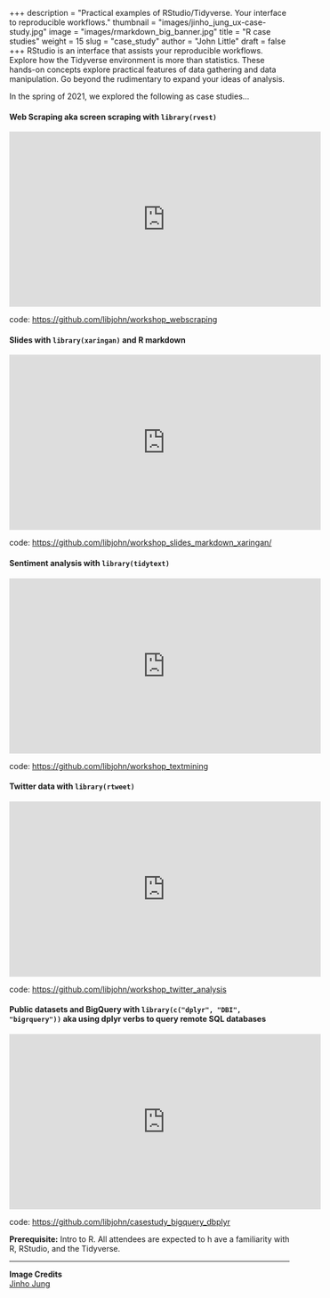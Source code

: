 +++
description = "Practical examples of RStudio/Tidyverse.  Your interface to reproducible workflows."
thumbnail = "images/jinho_jung_ux-case-study.jpg"
image = "images/rmarkdown_big_banner.jpg"
title = "R case studies"
weight = 15
slug = "case_study"
author = "John Little"
draft = false
+++
RStudio is an interface that assists your reproducible workflows.  Explore how the Tidyverse environment is more than statistics.  These hands-on concepts explore practical features of data gathering and data manipulation.  Go beyond the rudimentary to expand your ideas of analysis.

In the spring of 2021, we explored the following as case studies...

#### Web Scraping aka screen scraping with `library(rvest)`

<iframe width="560" height="315" src="https://www.youtube.com/embed/8ISc8V9GDAg" title="YouTube video player" frameborder="0" allow="accelerometer; autoplay; clipboard-write; encrypted-media; gyroscope; picture-in-picture" allowfullscreen></iframe>

code: <a href="https://github.com/libjohn/workshop_webscraping">https://github.com/libjohn/workshop_webscraping<a>

#### Slides with `library(xaringan)` and R markdown

<iframe width="560" height="315" src="https://www.youtube.com/embed/3n9nASHg9gc" title="YouTube video player" frameborder="0" allow="accelerometer; autoplay; clipboard-write; encrypted-media; gyroscope; picture-in-picture" allowfullscreen></iframe>

code: https://github.com/libjohn/workshop_slides_markdown_xaringan/

#### Sentiment analysis with `library(tidytext)`

<iframe width="560" height="315" src="https://www.youtube.com/embed/P5ihIzoZivc" title="YouTube video player" frameborder="0" allow="accelerometer; autoplay; clipboard-write; encrypted-media; gyroscope; picture-in-picture" allowfullscreen></iframe>

code: https://github.com/libjohn/workshop_textmining

#### Twitter data with `library(rtweet)`

<iframe width="560" height="315" src="https://www.youtube.com/embed/v7xmPnclDok" title="YouTube video player" frameborder="0" allow="accelerometer; autoplay; clipboard-write; encrypted-media; gyroscope; picture-in-picture" allowfullscreen></iframe>

code: https://github.com/libjohn/workshop_twitter_analysis


#### Public datasets and BigQuery with `library(c("dplyr", "DBI", "bigrquery"))` aka using dplyr verbs to query remote SQL databases

<iframe width="560" height="315" src="https://www.youtube.com/embed/6j27h_17C1Q" title="YouTube video player" frameborder="0" allow="accelerometer; autoplay; clipboard-write; encrypted-media; gyroscope; picture-in-picture" allowfullscreen></iframe>

code: https://github.com/libjohn/casestudy_bigquery_dbplyr

**Prerequisite:**  Intro to R.  All attendees are expected to h ave a familiarity with R, RStudio, and the Tidyverse. 

<!-- 
### Register

This semester the **Dashboards, slides, and R Markdown** workshop combines elements of this workshop with the [Interactive Dashboards](/portfolio/dashboard_workshop) workshop  

<a href="https://duke.libcal.com/event/7300231" class="button">Register:<br>Slides with Rmarkdown (Xaringan)<br>April 6, 2021</a> 

-->


---
**Image Credits**  
[Jinho Jung](https://www.flickr.com/photos/phploveme/13163985014/)  

